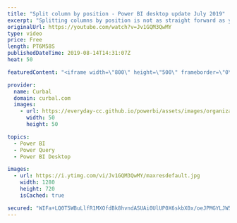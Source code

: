 ```yaml
---
title: "Split column by position - Power BI desktop update July 2019"
excerpt: "Splitting columns by position is not as straight forward as you might think. In this video I show you the proper way to do it to avoid mistakes. #curbal #powerbi #powerquery #powerweek  Here you can download all the pbix files: https://curbal.com/donwload-center  SUBSCRIBE to learn more about Power and"
originalUrl: https://youtube.com/watch?v=Jv1GQM3QwMY
type: video
price: Free
length: PT6M58S
publishedDateTime: 2019-08-14T14:31:07Z
heat: 50

featuredContent: "<iframe width=\"800\" height=\"500\" frameborder=\"0\" src=\"https://www.youtube.com/embed/Jv1GQM3QwMY\" allow=\"accelerometer; autoplay; encrypted-media; gyroscope; picture-in-picture\" allowfullscreen></iframe>"

provider:
  name: Curbal
  domain: curbal.com
  images:
    - url: https://everyday-cc.github.io/powerbi/assets/images/organizations/curbal.com-50x50.jpg
      width: 50
      height: 50

topics:
  - Power BI
  - Power Query
  - Power BI Desktop

images:
  - url: https://i.ytimg.com/vi/Jv1GQM3QwMY/maxresdefault.jpg
    width: 1280
    height: 720
    isCached: true

secured: "WIFa+LQ0T5WBuLlfR1MXOfdBk8hvndASUAi0UlUP0X6skbX0x/oeJPMGYLJW56BZMRJarCQEaRKv4SZT12wiMWV/Vzof+Ftq8N/UmosqG3S2o0cGBcjYcKp7za0dcOZSEjmaHaQz3AuAk/l88/xvQREQQfMq2n4QFlb3Ig6DsBNv2SAqV57vDnV4mcibpnnuljwS/wnPVBI/3duE+5AkkkyP86HFLNN16crv1LNgli9bUqzXDlox9GVJ1nt7zxj9i0WOr2TxNzKJ1Tnb3aAQJqSwd4vi5DehVp0aYnigslWSZIUH1+WFBqAuCxSna6aFQkVboBaf+NqoXKkyTt4CvV+TXEihUoPz4siWU0zuNbIfT44JvocnhlX/txY9s3foH4+wD77OW4EnOJS+p7y0GGt9BsHizr75qhvntsaxq50=;JKEBJnhRHjg79kOIPn/dmQ=="
---
```


